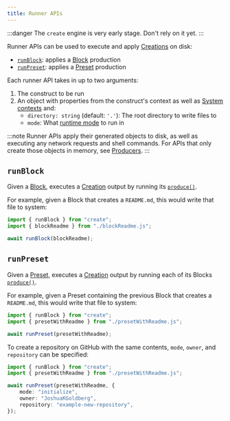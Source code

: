 ```yaml
---
title: Runner APIs
---
```


:::danger
The `create` engine is very early stage.
Don't rely on it yet.
:::

Runner APIs can be used to execute and apply [Creations](../runtime/creations) on disk:

- [`runBlock`](#runblock): applies a [Block](../concepts/blocks) production
- [`runPreset`](#runpreset): applies a [Preset](../concepts/presets) production

Each runner API takes in up to two arguments:

1. The construct to be run
2. An object with properties from the construct's context as well as [System contexts](../runtime/contexts#system-contexts) and:
   - `directory: string` (default: `'.'`): The root directory to write files to
   - `mode`: What [runtime mode](../runtime/execution#modes) to run in

:::note
Runner APIs apply their generated objects to disk, as well as executing any network requests and shell commands.
For APIs that only create those objects in memory, see [Producers](./producers).
:::

## `runBlock`

Given a [Block](../concepts/blocks), executes a [Creation](../runtime/creations) output by running its [`produce()`](../concepts/blocks#production).

For example, given a Block that creates a `README.md`, this would write that file to system:

```ts
import { runBlock } from "create";
import { blockReadme } from "./blockReadme.js";

await runBlock(blockReadme);
```

## `runPreset`

Given a [Preset](../concepts/presets), executes a [Creation](../runtime/creations) output by running each of its Blocks [`produce()`](../concepts/blocks#production).

For example, given a Preset containing the previous Block that creates a `README.md`, this would write that file to system:

```ts
import { runBlock } from "create";
import { presetWithReadme } from "./presetWithReadme.js";

await runPreset(presetWithReadme);
```

To create a repository on GitHub with the same contents, `mode`, `owner`, and `repository` can be specified:

```ts
import { runBlock } from "create";
import { presetWithReadme } from "./presetWithReadme.js";

await runPreset(presetWithReadme, {
	mode: "initialize",
	owner: "JoshuaKGoldberg",
	repository: "example-new-repository",
});
```
